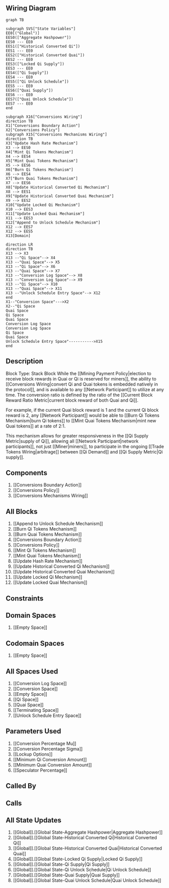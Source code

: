 ## Wiring Diagram

```mermaid
graph TB

subgraph SVS["State Variables"]
EE0[("Global")]
EES0(["Aggregate Hashpower"])
EES0 --- EE0
EES1(["Historical Converted Qi"])
EES1 --- EE0
EES2(["Historical Converted Quai"])
EES2 --- EE0
EES3(["Locked Qi Supply"])
EES3 --- EE0
EES4(["Qi Supply"])
EES4 --- EE0
EES5(["Qi Unlock Schedule"])
EES5 --- EE0
EES6(["Quai Supply"])
EES6 --- EE0
EES7(["Quai Unlock Schedule"])
EES7 --- EE0
end

subgraph X16["Conversions Wiring"]
direction TB
X1["Conversions Boundary Action"]
X2["Conversions Policy"]
subgraph X15["Conversions Mechanisms Wiring"]
direction TB
X3["Update Hash Rate Mechanism"]
X3 --> EES0
X4["Mint Qi Tokens Mechanism"]
X4 --> EES4
X5["Mint Quai Tokens Mechanism"]
X5 --> EES6
X6["Burn Qi Tokens Mechanism"]
X6 --> EES4
X7["Burn Quai Tokens Mechanism"]
X7 --> EES6
X8["Update Historical Converted Qi Mechanism"]
X8 --> EES1
X9["Update Historical Converted Quai Mechanism"]
X9 --> EES2
X10["Update Locked Qi Mechanism"]
X10 --> EES3
X11["Update Locked Quai Mechanism"]
X11 --> EES3
X12["Append to Unlock Schedule Mechanism"]
X12 --> EES7
X12 --> EES5
X13[Domain]

direction LR
direction TB
X13 --> X3
X13 --"Qi Space"--> X4
X13 --"Quai Space"--> X5
X13 --"Qi Space"--> X6
X13 --"Quai Space"--> X7
X13 --"Conversion Log Space"--> X8
X13 --"Conversion Log Space"--> X9
X13 --"Qi Space"--> X10
X13 --"Quai Space"--> X11
X13 --"Unlock Schedule Entry Space"--> X12
end
X1--"Conversion Space"--->X2
X2--"Qi Space
Quai Space
Qi Space
Quai Space
Conversion Log Space
Conversion Log Space
Qi Space
Quai Space
Unlock Schedule Entry Space"----------->X15
end
```

## Description

Block Type: Stack Block
While the [[Mining Payment Policy|election to receive block rewards in Quai or Qi is reserved for miners]], the ability to [[Conversions Wiring|convert Qi and Quai tokens is embedded natively in the protocol]], and is available to any [[Network Participant]] to utilize at any time. The conversion ratio is defined by the ratio of the [[Current Block Reward Ratio Metric|current block reward of both Quai and Qi]].

For example, if the current Quai block reward is 1 and the current Qi block reward is 2, any [[Network Participant]] would be able to [[Burn Qi Tokens Mechanism|burn Qi tokens]] to [[Mint Quai Tokens Mechanism|mint new Quai tokens]] at a rate of 2:1.

This mechanism allows for greater responsiveness in the [[Qi Supply Metric|supply of Qi]], allowing all [[Network Participant|network participants]], not just [[Miner|miners]], to participate in the ongoing [[Trade Tokens Wiring|arbitrage]] between [[Qi Demand]] and [[Qi Supply Metric|Qi supply]].
## Components
1. [[Conversions Boundary Action]]
2. [[Conversions Policy]]
3. [[Conversions Mechanisms Wiring]]

## All Blocks
1. [[Append to Unlock Schedule Mechanism]]
2. [[Burn Qi Tokens Mechanism]]
3. [[Burn Quai Tokens Mechanism]]
4. [[Conversions Boundary Action]]
5. [[Conversions Policy]]
6. [[Mint Qi Tokens Mechanism]]
7. [[Mint Quai Tokens Mechanism]]
8. [[Update Hash Rate Mechanism]]
9. [[Update Historical Converted Qi Mechanism]]
10. [[Update Historical Converted Quai Mechanism]]
11. [[Update Locked Qi Mechanism]]
12. [[Update Locked Quai Mechanism]]

## Constraints

## Domain Spaces
1. [[Empty Space]]

## Codomain Spaces
1. [[Empty Space]]

## All Spaces Used
1. [[Conversion Log Space]]
2. [[Conversion Space]]
3. [[Empty Space]]
4. [[Qi Space]]
5. [[Quai Space]]
6. [[Terminating Space]]
7. [[Unlock Schedule Entry Space]]

## Parameters Used
1. [[Conversion Percentage Mu]]
2. [[Conversion Percentage Sigma]]
3. [[Lockup Options]]
4. [[Minimum Qi Conversion Amount]]
5. [[Minimum Quai Conversion Amount]]
6. [[Speculator Percentage]]

## Called By

## Calls

## All State Updates
1. [[Global]].[[Global State-Aggregate Hashpower|Aggregate Hashpower]]
2. [[Global]].[[Global State-Historical Converted Qi|Historical Converted Qi]]
3. [[Global]].[[Global State-Historical Converted Quai|Historical Converted Quai]]
4. [[Global]].[[Global State-Locked Qi Supply|Locked Qi Supply]]
5. [[Global]].[[Global State-Qi Supply|Qi Supply]]
6. [[Global]].[[Global State-Qi Unlock Schedule|Qi Unlock Schedule]]
7. [[Global]].[[Global State-Quai Supply|Quai Supply]]
8. [[Global]].[[Global State-Quai Unlock Schedule|Quai Unlock Schedule]]


